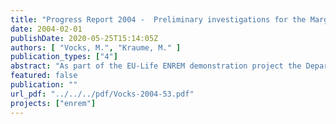 ```yaml
---
title: "Progress Report 2004 -  Preliminary investigations for the Margaretenhöhe MBR demonstration plant"
date: 2004-02-01
publishDate: 2020-05-25T15:14:05Z
authors: [ "Vocks, M.", "Kraume, M." ]
publication_types: ["4"]
abstract: "As part of the EU-Life ENREM demonstration project the Department of Chemical Engineering, TU Berlin, was appointed to conduct the preliminary pilot trials in a representative site for verification of basic process designs and operation criteria of the full-scale MBR demonstration plant. In addition to conception and construction of the pilot plant, this investigation consists of two successive trial phases with distinct operation conditions: the first one being dedicated to the assessment of the “irregular sludge wastage strategy” (the biomass is accumulating in the reactor, which is partly emptied when the sludge concentration reaches a given value), and the second one being planned to verify normal operation conditions with daily sludge wastage. This progress report describes implementation and results of the first phase, for which a pilot plant of 140L was operated over 6 months with waste water of a decentralized area. The influent contained high concentrations of nitrogen (100-200 mg/L), phosphorus (10- 20 mg/l) and COD (1000-2000 mg/L). Also surprising were the high VFA concentrations (100-300 mg/L) which ensured a good EBPR process.  The COD and also the enhanced biological phosphorus removal (EBPR) were not impacted by the irregular sludge wastage. COD effluent concentrations were around 50 mg/L and TP effluent was 0.1 to 0.3 mg/L.  The high nitrogen influent concentrations were problematic. Due to changing TS concentrations and changing nitrification rates TN effluent was 10 to 30 mg/L with a NH4-N content of 0 to 20 mg/L. Denitrification rates were measured between 1 and 3 mgN/gVS h and were depending on TS concentration, with higher rates at lower TS concentrations. Polysaccharide concentrations in the sludge water phase were higher with low TS concentrations and low oxygen concentrations. Higher PS values led to faster fouling. Results of the trials suggest that the oxygen concentration should be kept above 2mg/L to ensure both sufficient nitrification and lower fouling. Since also high TS concentrations are needed to ensure complete nutrients removal the optimum TS range is relatively small and it must be concluded that the irregular sludge wastage strategy was not beneficial in this case and the demonstration plant should be run with regular sludge removal."
featured: false
publication: ""
url_pdf: "../../../pdf/Vocks-2004-53.pdf"
projects: ["enrem"]
---
```



